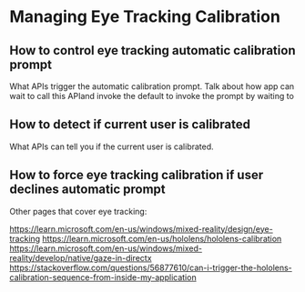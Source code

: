 # Managing Eye Tracking Calibration

## How to control eye tracking automatic calibration prompt
What APIs trigger the automatic calibration prompt. Talk about how app can wait to call this APIand invoke the default to invoke the prompt by waiting to 

## How to detect if current user is calibrated
What APIs can tell you if the current user is calibrated.

## How to force eye tracking calibration if user declines automatic prompt

Other pages that cover eye tracking:

https://learn.microsoft.com/en-us/windows/mixed-reality/design/eye-tracking
https://learn.microsoft.com/en-us/hololens/hololens-calibration
https://learn.microsoft.com/en-us/windows/mixed-reality/develop/native/gaze-in-directx
https://stackoverflow.com/questions/56877610/can-i-trigger-the-hololens-calibration-sequence-from-inside-my-application
